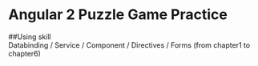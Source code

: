 # Angular 2 Puzzle Game Practice

##Using skill  
Databinding / Service / Component / Directives / Forms  (from chapter1 to chapter6)
